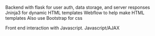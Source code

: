 Backend with flask for user auth, data storage, and server responses
Jninja3 for dynamic HTML templates
Webflow to help make HTML templates
Also use Bootstrap for css

Front end interaction with Javascript.
Javascript/AJAX



